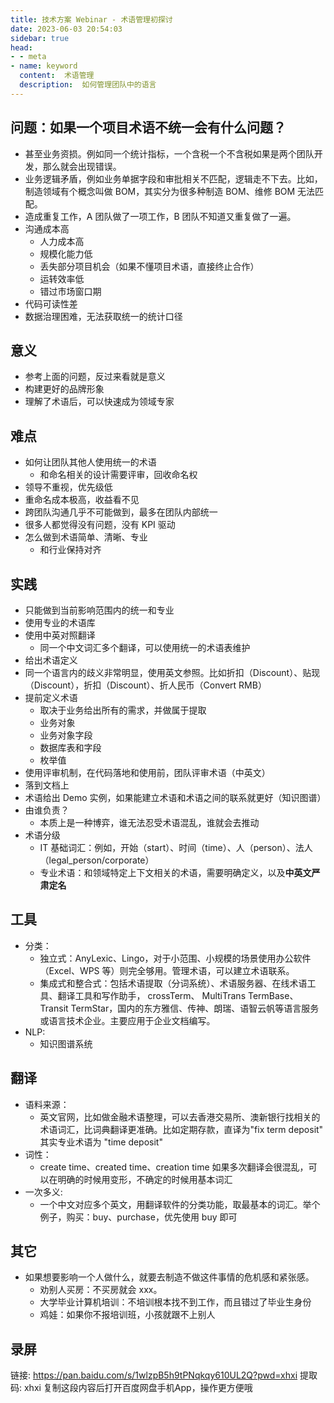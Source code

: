 ```yaml
---
title: 技术方案 Webinar - 术语管理初探讨
date: 2023-06-03 20:54:03
sidebar: true
head:
- - meta
- name: keyword
  content:  术语管理
  description:  如何管理团队中的语言
---
```


## 问题：如果一个项目术语不统一会有什么问题？

- 甚至业务资损。例如同一个统计指标，一个含税一个不含税如果是两个团队开发，那么就会出现错误。
- 业务逻辑矛盾，例如业务单据字段和审批相关不匹配，逻辑走不下去。比如，制造领域有个概念叫做 BOM，其实分为很多种制造 BOM、维修 BOM 无法匹配。
- 造成重复工作，A 团队做了一项工作，B 团队不知道又重复做了一遍。
- 沟通成本高
  - 人力成本高
  - 规模化能力低
  - 丢失部分项目机会（如果不懂项目术语，直接终止合作）
  - 运转效率低
  - 错过市场窗口期
- 代码可读性差
- 数据治理困难，无法获取统一的统计口径

## 意义

- 参考上面的问题，反过来看就是意义
- 构建更好的品牌形象
- 理解了术语后，可以快速成为领域专家

## 难点

- 如何让团队其他人使用统一的术语
  - 和命名相关的设计需要评审，回收命名权
- 领导不重视，优先级低
- 重命名成本极高，收益看不见
- 跨团队沟通几乎不可能做到，最多在团队内部统一
- 很多人都觉得没有问题，没有 KPI 驱动
- 怎么做到术语简单、清晰、专业
  - 和行业保持对齐

## 实践

- 只能做到当前影响范围内的统一和专业
- 使用专业的术语库
- 使用中英对照翻译
  - 同一个中文词汇多个翻译，可以使用统一的术语表维护
- 给出术语定义
- 同一个语言内的歧义非常明显，使用英文参照。比如折扣（Discount）、贴现（Discount），折扣（Discount）、折人民币（Convert RMB）
- 提前定义术语
  - 取决于业务给出所有的需求，并做属于提取
  - 业务对象
  - 业务对象字段
  - 数据库表和字段
  - 枚举值
- 使用评审机制，在代码落地和使用前，团队评审术语（中英文）
- 落到文档上
- 术语给出 Demo 实例，如果能建立术语和术语之间的联系就更好（知识图谱）
- 由谁负责？
  - 本质上是一种博弈，谁无法忍受术语混乱，谁就会去推动
- 术语分级
  - IT 基础词汇：例如，开始（start）、时间（time）、人（person）、法人（legal_person/corporate）
  - 专业术语：和领域特定上下文相关的术语，需要明确定义，以及**中英文严肃定名**

## 工具

- 分类：
  - 独立式：AnyLexic、Lingo，对于小范围、小规模的场景使用办公软件（Excel、WPS 等）则完全够用。管理术语，可以建立术语联系。
  - 集成式和整合式：包括术语提取（分词系统）、术语服务器、在线术语工具、翻译工具和写作助手， crossTerm、 MultiTrans TermBase、Transit TermStar，国内的东方雅信、传神、朗瑞、语智云帆等语言服务或语言技术企业。主要应用于企业文档编写。
- NLP:
  - 知识图谱系统

## 翻译

- 语料来源：
  - 英文官网，比如做金融术语整理，可以去香港交易所、澳新银行找相关的术语词汇，比词典翻译更准确。比如定期存款，直译为"fix term deposit" 其实专业术语为 "time deposit"
- 词性：
  - create time、created time、creation time 如果多次翻译会很混乱，可以在明确的时候用变形，不确定的时候用基本词汇
- 一次多义:
  - 一个中文对应多个英文，用翻译软件的分类功能，取最基本的词汇。举个例子，购买：buy、purchase，优先使用 buy 即可

## 其它

- 如果想要影响一个人做什么，就要去制造不做这件事情的危机感和紧张感。
  - 劝别人买房：不买房就会 xxx。
  - 大学毕业计算机培训：不培训根本找不到工作，而且错过了毕业生身份
  - 鸡娃：如果你不报培训班，小孩就跟不上别人

## 录屏

链接: https://pan.baidu.com/s/1wlzpB5h9tPNqkqy610UL2Q?pwd=xhxi 提取码: xhxi 复制这段内容后打开百度网盘手机App，操作更方便哦
